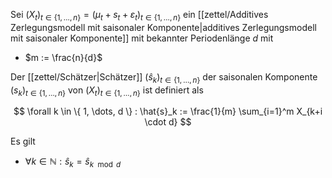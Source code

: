 Sei $(X_t)_{t \in \{ 1, \dots, n \}} = (\mu_t + s_t + \varepsilon_t)_{t \in \{ 1, \dots, n \}}$ ein  [[zettel/Additives Zerlegungsmodell mit saisonaler Komponente|additives Zerlegungsmodell mit saisonaler Komponente]] mit bekannter Periodenlänge $d$ mit
- $m := \frac{n}{d}$

Der [[zettel/Schätzer|Schätzer]] $(\hat{s}_k)_{t \in \{ 1, \dots, n \}}$ der saisonalen Komponente $(s_k)_{t \in \{ 1, \dots, n \}}$ von $(X_t)_{t \in \{ 1, \dots, n \}}$ ist definiert als

$$
	\forall k \in \{ 1, \dots, d \} : \hat{s}_k := \frac{1}{m} \sum_{i=1}^m X_{k+i \cdot d}
$$

Es gilt
- $\forall k \in \mathbb{N} : \hat{s}_k = \hat{s}_{k \mod d}$